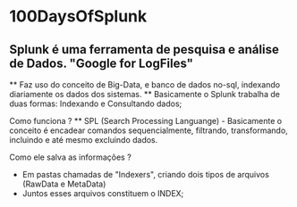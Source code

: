 # 100DaysOfSplunk

## Splunk é uma ferramenta de pesquisa e análise de Dados. "Google for LogFiles"

** Faz uso do conceito de Big-Data, e banco de dados no-sql, indexando diariamente os dados dos sistemas.
** Basicamente o Splunk trabalha de duas formas: Indexando e Consultando dados;

Como funciona ?
** SPL (Search Processing Languange) - Basicamente o conceito é encadear comandos sequencialmente, filtrando, transformando, incluindo e até mesmo excluindo dados.

Como ele salva as informações ?
* Em pastas chamadas de "Indexers", criando dois tipos de arquivos (RawData e MetaData)
* Juntos esses arquivos constituem o INDEX;



